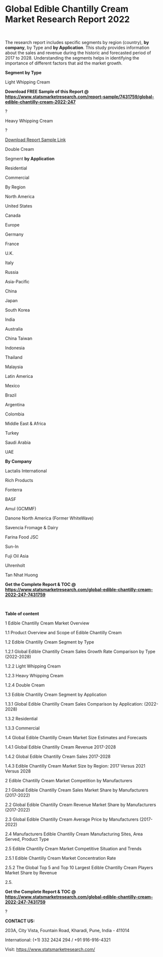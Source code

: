 <h1>Global Edible Chantilly Cream Market Research Report 2022</h1><br/><p>The research report includes specific segments by region (country), <strong>by company</strong>, by Type and <strong>by Application</strong>. This study provides information about the sales and revenue during the historic and forecasted period of 2017 to 2028. Understanding the segments helps in identifying the importance of different factors that aid the market growth.</p>
 
 
 
 <p><strong>Segment by Type</strong></p>
 
 
 
 <p>Light Whipping Cream</p>
 
 
 
 <div><b>Download FREE Sample of this Report @ <a href="https://www.statsmarketresearch.com/download-free-sample/7431759/global-edible-chantilly-cream-2022-247">https://www.statsmarketresearch.com/report-sample/7431759/global-edible-chantilly-cream-2022-247</a></b></div>
 
 
 
 <p>? </p>
 
 
 
 <p>Heavy Whipping Cream</p>
 
 
 
 <p>? </p>
 
 
 
 <p><a href="https://www.statsmarketresearch.com/download-free-sample/7431759/global-edible-chantilly-cream-2022-247">Download Report Sample Link</a></p>
 
 
 
 <p>Double Cream</p>
 
 
 
 <p>Segment <strong>by Application</strong></p>
 
 
 
 <p>Residential</p>
 
 
 
 <p>Commercial</p>
 
 
 
 <p>By Region</p>
 
 
 
 <p>North America</p>
 
 
 
 <p>United States</p>
 
 
 
 <p>Canada</p>
 
 
 
 <p>Europe</p>
 
 
 
 <p>Germany</p>
 
 
 
 <p>France</p>
 
 
 
 <p>U.K.</p>
 
 
 
 <p>Italy</p>
 
 
 
 <p>Russia</p>
 
 
 
 <p>Asia-Pacific</p>
 
 
 
 <p>China</p>
 
 
 
 <p>Japan</p>
 
 
 
 <p>South Korea</p>
 
 
 
 <p>India</p>
 
 
 
 <p>Australia</p>
 
 
 
 <p>China Taiwan</p>
 
 
 
 <p>Indonesia</p>
 
 
 
 <p>Thailand</p>
 
 
 
 <p>Malaysia</p>
 
 
 
 <p>Latin America</p>
 
 
 
 <p>Mexico</p>
 
 
 
 <p>Brazil</p>
 
 
 
 <p>Argentina</p>
 
 
 
 <p>Colombia</p>
 
 
 
 <p>Middle East & Africa</p>
 
 
 
 <p>Turkey</p>
 
 
 
 <p>Saudi Arabia</p>
 
 
 
 <p>UAE</p>
 
 
 
 <p><strong>By Company</strong></p>
 
 
 
 <p>Lactalis International</p>
 
 
 
 <p>Rich Products</p>
 
 
 
 <p>Fonterra</p>
 
 
 
 <p>BASF</p>
 
 
 
 <p>Amul (GCMMF)</p>
 
 
 
 <p>Danone North America (Former WhiteWave)</p>
 
 
 
 <p>Savencia Fromage & Dairy</p>
 
 
 
 <p>Farina Food JSC</p>
 
 
 
 <p>Sun-In</p>
 
 
 
 <p>Fuji Oil Asia</p>
 
 
 
 <p>Uhrenholt</p>
 
 
 
 <p>Tan Nhat Huong</p>
 
 
 
 <div><b>Get the Complete Report & TOC @ <a href="https://www.statsmarketresearch.com/global-edible-chantilly-cream-2022-247-7431759">https://www.statsmarketresearch.com/global-edible-chantilly-cream-2022-247-7431759</a></b></div>
 
 
 
 <p><br />
 
 <b>Table of content</b></p>
 
 
 
 <p>1 Edible Chantilly Cream Market Overview<br />
 
 1.1 Product Overview and Scope of Edible Chantilly Cream<br />
 
 1.2 Edible Chantilly Cream Segment by Type<br />
 
 1.2.1 Global Edible Chantilly Cream Sales Growth Rate Comparison by Type (2022-2028)<br />
 
 1.2.2 Light Whipping Cream<br />
 
 1.2.3 Heavy Whipping Cream<br />
 
 1.2.4 Double Cream<br />
 
 1.3 Edible Chantilly Cream Segment by Application<br />
 
 1.3.1 Global Edible Chantilly Cream Sales Comparison by Application: (2022-2028)<br />
 
 1.3.2 Residential<br />
 
 1.3.3 Commercial<br />
 
 1.4 Global Edible Chantilly Cream Market Size Estimates and Forecasts<br />
 
 1.4.1 Global Edible Chantilly Cream Revenue 2017-2028<br />
 
 1.4.2 Global Edible Chantilly Cream Sales 2017-2028<br />
 
 1.4.3 Edible Chantilly Cream Market Size by Region: 2017 Versus 2021 Versus 2028<br />
 
 2 Edible Chantilly Cream Market Competition by Manufacturers<br />
 
 2.1 Global Edible Chantilly Cream Sales Market Share by Manufacturers (2017-2022)<br />
 
 2.2 Global Edible Chantilly Cream Revenue Market Share by Manufacturers (2017-2022)<br />
 
 2.3 Global Edible Chantilly Cream Average Price by Manufacturers (2017-2022)<br />
 
 2.4 Manufacturers Edible Chantilly Cream Manufacturing Sites, Area Served, Product Type<br />
 
 2.5 Edible Chantilly Cream Market Competitive Situation and Trends<br />
 
 2.5.1 Edible Chantilly Cream Market Concentration Rate<br />
 
 2.5.2 The Global Top 5 and Top 10 Largest Edible Chantilly Cream Players Market Share by Revenue<br />
 
 2.5.</p>
 
 
 
 <div><b>Get the Complete Report & TOC @ <a href="https://www.statsmarketresearch.com/global-edible-chantilly-cream-2022-247-7431759">https://www.statsmarketresearch.com/global-edible-chantilly-cream-2022-247-7431759</a></b></div>
 
 
 
 <p>? </p>
 
 
 
 <p><b>CONTACT US:</b><br />
 
 203A, City Vista, Fountain Road, Kharadi, Pune, India - 411014<br />
 
 International: (+1) 332 2424 294 / +91 916-916-4321<br />
 
 Visit: <a href="https://www.statsmarketresearch.com/">https://www.statsmarketresearch.com/</a></p>